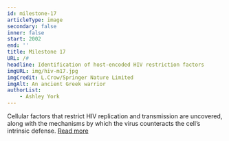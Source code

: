 ```yaml
---
id: milestone-17
articleType: image
secondary: false
inner: false
start: 2002 
end: ''
title: Milestone 17
URL: /#
headline: Identification of host-encoded HIV restriction factors
imgURL: img/hiv-m17.jpg
imgCredit: L.Crow/Springer Nature Limited
imgAlt: An ancient Greek warrior
authorList:
    - Ashley York
---
```

Cellular factors that restrict HIV replication and transmission are uncovered, along with the mechanisms by which the virus counteracts the cell’s intrinsic defense. <a href="#">Read more</a>
